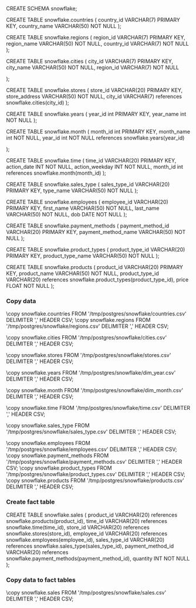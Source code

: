 CREATE SCHEMA snowflake;

CREATE TABLE snowflake.countries (
country_id VARCHAR(7) PRIMARY KEY,
country_name VARCHAR(50) NOT NULL
);

CREATE TABLE snowflake.regions (
region_id VARCHAR(7) PRIMARY KEY,
region_name VARCHAR(50) NOT NULL,
country_id VARCHAR(7) NOT NULL
);

CREATE TABLE snowflake.cities (
city_id VARCHAR(7) PRIMARY KEY,
city_name VARCHAR(50) NOT NULL,
region_id VARCHAR(7) NOT NULL

);


CREATE TABLE snowflake.stores (
store_id VARCHAR(20) PRIMARY KEY,
store_address VARCHAR(50) NOT NULL,
city_id VARCHAR(7) references snowflake.cities(city_id)
);




CREATE TABLE snowflake.years (
year_id int PRIMARY KEY,
year_name int NOT NULL
);


CREATE TABLE snowflake.month (
month_id int PRIMARY KEY,
month_name int NOT NULL,
year_id int NOT NULL references snowflake.years(year_id)

);


CREATE TABLE snowflake.time (
time_id VARCHAR(20) PRIMARY KEY,
action_date INT NOT NULL,
action_weekday INT NOT NULL,
month_id int references snowflake.month(month_id)
);


CREATE TABLE snowflake.sales_type (
sales_type_id VARCHAR(20) PRIMARY KEY,
type_name VARCHAR(50) NOT NULL
);

CREATE TABLE snowflake.employees (
employee_id VARCHAR(20) PRIMARY KEY,
first_name VARCHAR(50) NOT NULL,
last_name VARCHAR(50) NOT NULL,
dob DATE NOT NULL
);

CREATE TABLE snowflake.payment_methods (
payment_method_id VARCHAR(20) PRIMARY KEY,
payment_method_name VARCHAR(50) NOT NULL
);

CREATE TABLE snowflake.product_types (
product_type_id VARCHAR(20) PRIMARY KEY,
product_type_name VARCHAR(50) NOT NULL
);

CREATE TABLE snowflake.products (
product_id VARCHAR(20) PRIMARY KEY,
product_name VARCHAR(50) NOT NULL,
product_type_id VARCHAR(20) references snowflake.product_types(product_type_id),
price FLOAT NOT NULL
);

### Copy data
\copy snowflake.countries FROM '/tmp/postgres/snowflake/countries.csv' DELIMITER ',' HEADER CSV;
\copy snowflake.regions FROM '/tmp/postgres/snowflake/regions.csv' DELIMITER ',' HEADER CSV;

\copy snowflake.cities FROM '/tmp/postgres/snowflake/cities.csv' DELIMITER ',' HEADER CSV;

\copy snowflake.stores FROM '/tmp/postgres/snowflake/stores.csv' DELIMITER ',' HEADER CSV;

\copy snowflake.years FROM '/tmp/postgres/snowflake/dim_year.csv' DELIMITER ',' HEADER CSV;

\copy snowflake.month FROM '/tmp/postgres/snowflake/dim_month.csv' DELIMITER ',' HEADER CSV;

\copy snowflake.time FROM '/tmp/postgres/snowflake/time.csv' DELIMITER ',' HEADER CSV;


\copy snowflake.sales_type FROM '/tmp/postgres/snowflake/sales_type.csv' DELIMITER ',' HEADER CSV;

\copy snowflake.employees FROM '/tmp/postgres/snowflake/employees.csv' DELIMITER ',' HEADER CSV;
\copy snowflake.payment_methods FROM '/tmp/postgres/snowflake/payment_methods.csv' DELIMITER ',' HEADER CSV;
\copy snowflake.product_types FROM '/tmp/postgres/snowflake/product_types.csv' DELIMITER ',' HEADER CSV;
\copy snowflake.products FROM '/tmp/postgres/snowflake/products.csv' DELIMITER ',' HEADER CSV;



### Create fact table

CREATE TABLE snowflake.sales (
product_id VARCHAR(20) references snowflake.products(product_id),
time_id VARCHAR(20) references snowflake.time(time_id),
store_id VARCHAR(20) references snowflake.stores(store_id),
employee_id VARCHAR(20) references snowflake.employees(employee_id),
sales_type_id VARCHAR(20) references snowflake.sales_type(sales_type_id),
payment_method_id VARCHAR(20) references snowflake.payment_methods(payment_method_id),
quantity INT NOT NULL
);

### Copy data to fact tables
\copy snowflake.sales FROM '/tmp/postgres/snowflake/sales.csv' DELIMITER ',' HEADER CSV;





